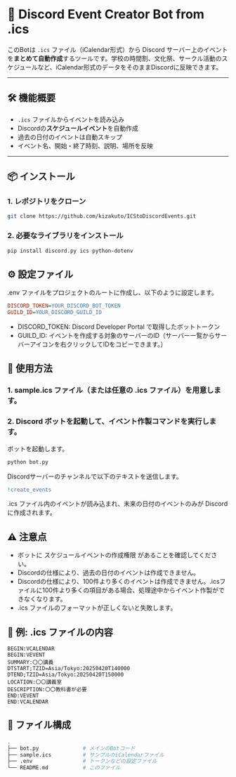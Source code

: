 # 📅 Discord Event Creator Bot from .ics

このBotは `.ics` ファイル（iCalendar形式）から Discord サーバー上のイベントを**まとめて自動作成**するツールです。学校の時間割、文化祭、サークル活動のスケジュールなど、iCalendar形式のデータをそのままDiscordに反映できます。

---

## 🛠 機能概要

- `.ics` ファイルからイベントを読み込み
- Discordの**スケジュールイベント**を自動作成
- 過去の日付のイベントは自動スキップ
- イベント名、開始・終了時刻、説明、場所を反映

---

## 📦 インストール

### 1. レポジトリをクローン
```bash
git clone https://github.com/kizakuto/ICStoDiscordEvents.git
```

### 2. 必要なライブラリをインストール

```bash
pip install discord.py ics python-dotenv
```

## ⚙️ 設定ファイル
.env ファイルをプロジェクトのルートに作成し、以下のように設定します。
```ini
DISCORD_TOKEN=YOUR_DISCORD_BOT_TOKEN
GUILD_ID=YOUR_DISCORD_GUILD_ID
```

- DISCORD_TOKEN: Discord Developer Portal で取得したボットトークン
- GUILD_ID: イベントを作成する対象のサーバーのID（サーバー一覧からサーバーアイコンを右クリックしてIDをコピーできます。）

## 🧠 使用方法

### 1. sample.ics ファイル（または任意の .ics ファイル）を用意します。

### 2. Discord ボットを起動して、イベント作製コマンドを実行します。
ボットを起動します。
```bash
python bot.py
```
Discordサーバーのチャンネルで以下のテキストを送信します。
```diff
!create_events
```

.ics ファイル内のイベントが読み込まれ、未来の日付のイベントのみが Discord に作成されます。

## ⚠️ 注意点
- ボットに スケジュールイベントの作成権限 があることを確認してください。
- Discordの仕様により、過去の日付のイベントは作成できません。
- Discordの仕様により、100件より多くのイベントは作成できません。.icsファイルに100件より多くの項目がある場合、処理途中からイベント作製ができなくなります。
- .ics ファイルのフォーマットが正しくないと失敗します。


## 🧪 例: .ics ファイルの内容
```ics
BEGIN:VCALENDAR
BEGIN:VEVENT
SUMMARY:〇〇講義
DTSTART;TZID=Asia/Tokyo:20250420T140000
DTEND;TZID=Asia/Tokyo:20250420T150000
LOCATION:〇〇講義室
DESCRIPTION:〇〇教科書が必要
END:VEVENT
END:VCALENDAR
```


## 📂 ファイル構成
``` bash
.
├── bot.py              # メインのBotコード
├── sample.ics          # サンプルのiCalendarファイル
├── .env                # トークンなどの設定ファイル
└── README.md           # このファイル
```
